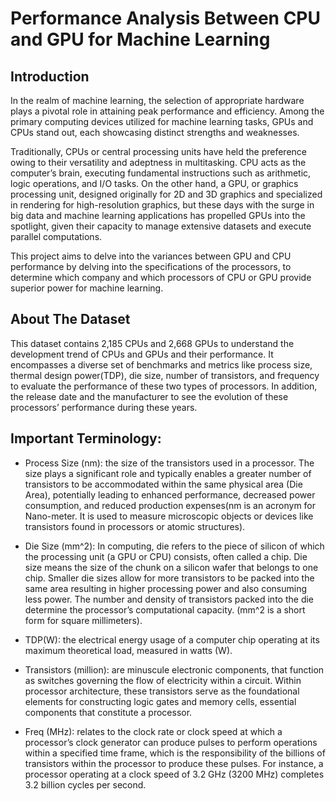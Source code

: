 # Performance Analysis Between CPU and GPU for Machine Learning

## Introduction

In the realm of machine learning, the selection of appropriate hardware plays a pivotal role in attaining peak performance and efficiency. Among the primary computing devices utilized for machine learning tasks, GPUs and CPUs stand out, each showcasing distinct strengths and weaknesses.

Traditionally, CPUs or central processing units have held the preference owing to their versatility and adeptness in multitasking. CPU acts as the computer’s brain, executing fundamental instructions such as arithmetic, logic operations, and I/O tasks. On the other hand, a GPU, or graphics processing unit, designed originally for 2D and 3D graphics and specialized in rendering for high-resolution graphics, but these days with the surge in big data and machine learning applications has propelled GPUs into the spotlight, given their capacity to manage extensive datasets and execute parallel computations.

This project aims to delve into the variances between GPU and CPU performance by delving into the specifications of the processors, to determine which company and which processors of CPU or GPU provide superior power for machine learning.

## About The Dataset

This dataset contains 2,185 CPUs and 2,668 GPUs to understand the development trend of CPUs and GPUs and their performance. It encompasses a diverse set of benchmarks and metrics like process size, thermal design power(TDP), die size, number of transistors, and frequency to evaluate the performance of these two types of processors. In addition, the release date and the manufacturer to see the evolution of these processors’ performance during these years.

## Important Terminology:

  - Process Size (nm): the size of the transistors used in a processor. The size plays a significant role and typically enables a greater number of transistors to be accommodated within the same physical area (Die Area), potentially leading to enhanced performance, decreased power consumption, and reduced production expenses(nm is an acronym for Nano-meter. It is used to measure microscopic objects or devices like transistors found in processors or atomic structures).

  - Die Size (mm^2): In computing, die refers to the piece of silicon of which the processing unit (a GPU or CPU) consists, often called a chip. Die size means the size of the chunk on a silicon wafer that belongs to one chip. Smaller die sizes allow for more transistors to be packed into the same area resulting in higher processing power and also consuming less power. The number and density of transistors packed into the die determine the processor’s computational capacity. (mm^2 is a short form for square millimeters).

  - TDP(W): the electrical energy usage of a computer chip operating at its maximum theoretical load, measured in watts (W).

  - Transistors (million): are minuscule electronic components, that function as switches governing the flow of electricity within a circuit. Within processor architecture, these transistors serve as the foundational elements for constructing logic gates and memory cells, essential components that constitute a processor.

  - Freq (MHz): relates to the clock rate or clock speed at which a processor’s clock generator can produce pulses to perform operations within a specified time frame, which is the responsibility of the billions of transistors within the processor to produce these pulses. For instance, a processor operating at a clock speed of 3.2 GHz (3200 MHz) completes 3.2 billion cycles per second.

